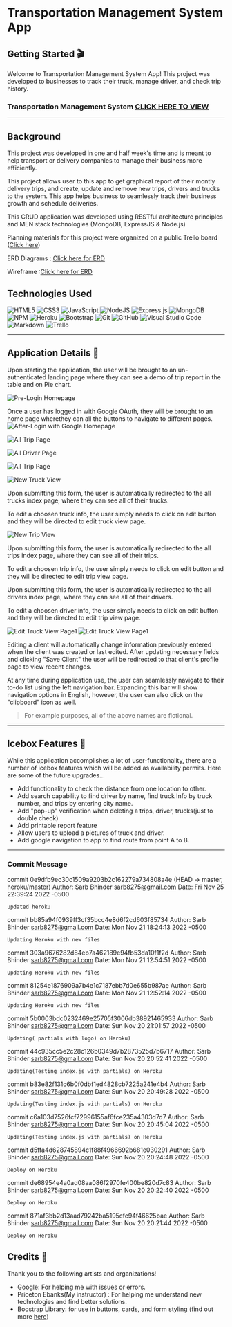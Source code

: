 # Transportation Management System App
## Getting Started 🎬
Welcome to Transportation Management System App! This project was developed to businesses to track their truck, manage driver, and check trip history. 

### Transportation Management System [CLICK HERE TO VIEW](https://sei-students-54.herokuapp.com/)

---

## Background 
This project was developed in one and half week's time and is meant to help transport or delivery companies to manage their business more efficiently. 

This project allows user to this app to get graphical report of their montly delivery trips, and create, update and remove new trips, drivers and trucks to the system. This app helps business to seamlessly track their business growth and schedule deliveries.

This CRUD application was developed using RESTful architecture principles and MEN stack technologies (MongoDB, ExpressJS & Node.js)

Planning materials for this project were organized on a public Trello board ([Click here](https://trello.com/b/EnhfWNSf/transport-system))

ERD Diagrams : [Click here for ERD ](https://app.diagrams.net/?libs=general;er#G1F36ErDVqDCp4VVPnrA6Da1AQGYhLnSKY)

Wireframe :[Click here for ERD ](https://app.diagrams.net/#G1MQo-i43zFyFbrnEF8VVekzS7gLL8vblK)

## Technologies Used 
![HTML5](https://img.shields.io/badge/html5-%23E34F26.svg?style=for-the-badge&logo=html5&logoColor=white)
![CSS3](https://img.shields.io/badge/css3-%231572B6.svg?style=for-the-badge&logo=css3&logoColor=white)
![JavaScript](https://img.shields.io/badge/javascript-%23323330.svg?style=for-the-badge&logo=javascript&logoColor=%23F7DF1E)
![NodeJS](https://img.shields.io/badge/node.js-6DA55F?style=for-the-badge&logo=node.js&logoColor=white)
![Express.js](https://img.shields.io/badge/express.js-%23404d59.svg?style=for-the-badge&logo=express&logoColor=%2361DAFB)
![MongoDB](https://img.shields.io/badge/MongoDB-%234ea94b.svg?style=for-the-badge&logo=mongodb&logoColor=white)
![NPM](https://img.shields.io/badge/NPM-%23000000.svg?style=for-the-badge&logo=npm&logoColor=white)
![Heroku](https://img.shields.io/badge/heroku-%23430098.svg?style=for-the-badge&logo=heroku&logoColor=white)
![Bootstrap](https://img.shields.io/badge/bootstrap-%23563D7C.svg?style=for-the-badge&logo=bootstrap&logoColor=white)
![Git](https://img.shields.io/badge/git-%23F05033.svg?style=for-the-badge&logo=git&logoColor=white)
![GitHub](https://img.shields.io/badge/github-%23121011.svg?style=for-the-badge&logo=github&logoColor=white)
![Visual Studio Code](https://img.shields.io/badge/Visual%20Studio%20Code-0078d7.svg?style=for-the-badge&logo=visual-studio-code&logoColor=white)
![Markdown](https://img.shields.io/badge/markdown-%23000000.svg?style=for-the-badge&logo=markdown&logoColor=white)
![Trello](https://img.shields.io/badge/Trello-%23026AA7.svg?style=for-the-badge&logo=Trello&logoColor=white)


---
## Application Details 📝
Upon starting the application, the user will be brought to an un-authenticated landing page where they can see a demo of trip report in the table and on Pie chart. 


![Pre-Login Homepage](https://i.imgur.com/10Dc9yi.png)

Once a user has logged in with Google OAuth, they will be brought to an home page wherethey can all the buttons to navigate to different pages. 
![After-Login with Google Homepage](https://i.imgur.com/PhJVoxd.png)


![All Trip Page](https://i.imgur.com/g6XT7fa.png)


![All Driver Page](https://i.imgur.com/ic4OMGd.png)

![All Trip Page](https://i.imgur.com/g6XT7fa.png)

![New Truck View](https://i.imgur.com/PhCALeW.png)

Upon submitting this form, the user is automatically redirected to the all trucks index page, where they can see all of their trucks. 

To edit a choosen truck info, the user simply needs to click on edit button and they will be directed to edit truck view page. 

![New Trip View](https://i.imgur.com/WbWvSle.png)

Upon submitting this form, the user is automatically redirected to the all trips index page, where they can see all of their trips. 

To edit a choosen trip info, the user simply needs to click on edit button and they will be directed to edit trip view page.



Upon submitting this form, the user is automatically redirected to the all drivers index page, where they can see all of their drivers. 

To edit a choosen driver info, the user simply needs to click on edit button and they will be directed to edit trip view page. 

 

![Edit Truck View Page1](https://i.imgur.com/GCF9f9p.png)
![Edit Truck View Page1](https://i.imgur.com/Au87yqk.png)

Editing a client will automatically change information previously entered when the client was created or last edited. After updating necessary fields and clicking "Save Client" the user will be redirected to that client's profile page to view recent changes. 

At any time during application use, the user can seamlessly navigate to their to-do list using the left navigation bar. Expanding this bar will show navigation options in English, however, the user can also click on the "clipboard" icon as well.




>For example purposes, all of the above names are fictional. 

---

## Icebox Features 🧊
While this application accomplishes a lot of user-functionality, there are a number of icebox features which will be added as availability permits. Here are some of the future upgrades... 

- Add functionality to check the distance from one location to other. 
- Add search capability to find driver by name, find truck Info by truck number, and trips by entering city name.
- Add "pop-up" verification when deleting a trips, driver, trucks(just to double check)
- Add printable report feature
- Allow users to upload a pictures of truck and driver.
- Add google navigation to app to find route from point A to B. 


---
### Commit Message

commit 0e9dfb9ec30c1509a9203b2c162279a734808a4e (HEAD -> master, heroku/master)
Author: Sarb Bhinder <sarb8275@gmail.com>
Date:   Fri Nov 25 22:39:24 2022 -0500

    updated heroku

commit bb85a94f0939ff3cf35bcc4e8d6f2cd603f85734
Author: Sarb Bhinder <sarb8275@gmail.com>
Date:   Mon Nov 21 18:24:13 2022 -0500

    Updating Heroku with new files

commit 303a9676282d84eb7a462189e94fb53da10f1f2d
Author: Sarb Bhinder <sarb8275@gmail.com>
Date:   Mon Nov 21 12:54:51 2022 -0500

    Updating Heroku with new files

commit 81254e1876909a7b4e1c7187ebb7d0e655b987ae
Author: Sarb Bhinder <sarb8275@gmail.com>
Date:   Mon Nov 21 12:52:14 2022 -0500

    Updating Heroku with new files

commit 5b0003bdc0232469e25705f3006db38921465933
Author: Sarb Bhinder <sarb8275@gmail.com>
Date:   Sun Nov 20 21:01:57 2022 -0500

    Updating( partials with logo) on Heroku)

commit 44c935cc5e2c28c126b0349d7b2873525d7b6717
Author: Sarb Bhinder <sarb8275@gmail.com>
Date:   Sun Nov 20 20:52:41 2022 -0500

    Updating(Testing index.js with partials) on Heroku

commit b83e82f131c6b0f0dbf1ed4828cb7225a241e4b4
Author: Sarb Bhinder <sarb8275@gmail.com>
Date:   Sun Nov 20 20:49:28 2022 -0500

    Updating(Testing index.js with partials) on Heroku

commit c6a103d7526fcf72996155af6fce235a4303d7d7
Author: Sarb Bhinder <sarb8275@gmail.com>
Date:   Sun Nov 20 20:45:04 2022 -0500

    Updating(Testing index.js with partials) on Heroku

commit d5ffa4d628745894c1f88f4966692b681e030291
Author: Sarb Bhinder <sarb8275@gmail.com>
Date:   Sun Nov 20 20:24:48 2022 -0500

    Deploy on Heroku

commit de68954e4a0ad08aa086f2970fe400be820d7c83
Author: Sarb Bhinder <sarb8275@gmail.com>
Date:   Sun Nov 20 20:22:40 2022 -0500

    Deploy on Heroku

commit 871af3bb2d13aad79242ba5195cfc94f46625bae
Author: Sarb Bhinder <sarb8275@gmail.com>
Date:   Sun Nov 20 20:21:44 2022 -0500

    Deploy on Heroku

## Credits 🙏
Thank you to the following artists and organizations! 

- Google: For helping me with issues or errors.
- Priceton Ebanks(My instructor) : For helping me understand new technologies and find better solutions. 
- Boostrap Library: for use in buttons, cards, and form styling (find out more [here](https://getbootstrap.com/))
